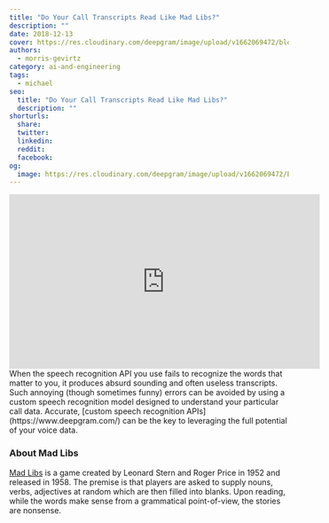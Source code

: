 ```yaml
---
title: "Do Your Call Transcripts Read Like Mad Libs?"
description: ""
date: 2018-12-13
cover: https://res.cloudinary.com/deepgram/image/upload/v1662069472/blog/do-your-call-transcripts-read-like-mad-libs/placeholder-post-image%402x.jpg
authors:
  - morris-gevirtz
category: ai-and-engineering
tags:
  - michael
seo:
  title: "Do Your Call Transcripts Read Like Mad Libs?"
  description: ""
shorturls:
  share: 
  twitter: 
  linkedin: 
  reddit: 
  facebook: 
og:
  image: https://res.cloudinary.com/deepgram/image/upload/v1662069472/blog/do-your-call-transcripts-read-like-mad-libs/placeholder-post-image%402x.jpg
---
```


<iframe src="https://www.youtube.com/embed/Hh9Og9reNBs" width="560" height="315" frameborder="0" allowfullscreen="allowfullscreen"></iframe>When the speech recognition API you use fails to recognize the words that matter to you, it produces absurd sounding and often useless transcripts. Such annoying (though sometimes funny) errors can be avoided by using a custom speech recognition model designed to understand your particular call data. Accurate, [custom speech recognition APIs](https://www.deepgram.com/) can be the key to leveraging the full potential of your voice data.

### About Mad Libs

[Mad Libs](https://en.wikipedia.org/wiki/Mad_Libs) is a game created by Leonard Stern and Roger Price in 1952 and released in 1958\. The premise is that players are asked to supply nouns, verbs, adjectives at random which are then filled into blanks. Upon reading, while the words make sense from a grammatical point-of-view, the stories are nonsense.
